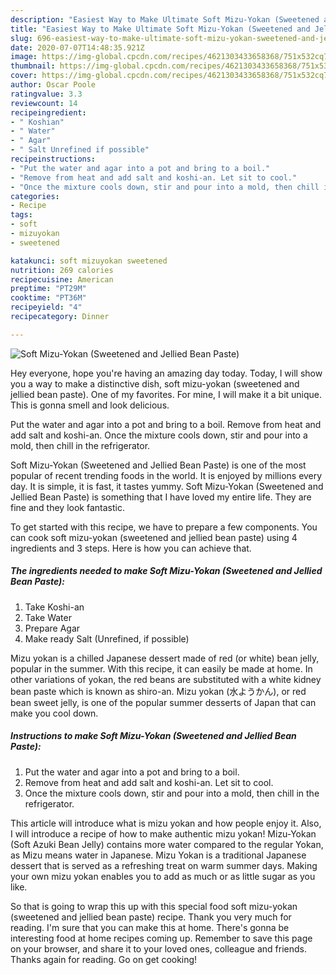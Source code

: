 ```yaml
---
description: "Easiest Way to Make Ultimate Soft Mizu-Yokan (Sweetened and Jellied Bean Paste)"
title: "Easiest Way to Make Ultimate Soft Mizu-Yokan (Sweetened and Jellied Bean Paste)"
slug: 696-easiest-way-to-make-ultimate-soft-mizu-yokan-sweetened-and-jellied-bean-paste
date: 2020-07-07T14:48:35.921Z
image: https://img-global.cpcdn.com/recipes/4621303433658368/751x532cq70/soft-mizu-yokan-sweetened-and-jellied-bean-paste-recipe-main-photo.jpg
thumbnail: https://img-global.cpcdn.com/recipes/4621303433658368/751x532cq70/soft-mizu-yokan-sweetened-and-jellied-bean-paste-recipe-main-photo.jpg
cover: https://img-global.cpcdn.com/recipes/4621303433658368/751x532cq70/soft-mizu-yokan-sweetened-and-jellied-bean-paste-recipe-main-photo.jpg
author: Oscar Poole
ratingvalue: 3.3
reviewcount: 14
recipeingredient:
- " Koshian"
- " Water"
- " Agar"
- " Salt Unrefined if possible"
recipeinstructions:
- "Put the water and agar into a pot and bring to a boil."
- "Remove from heat and add salt and koshi-an. Let sit to cool."
- "Once the mixture cools down, stir and pour into a mold, then chill in the refrigerator."
categories:
- Recipe
tags:
- soft
- mizuyokan
- sweetened

katakunci: soft mizuyokan sweetened 
nutrition: 269 calories
recipecuisine: American
preptime: "PT29M"
cooktime: "PT36M"
recipeyield: "4"
recipecategory: Dinner

---
```



![Soft Mizu-Yokan (Sweetened and Jellied Bean Paste)](https://img-global.cpcdn.com/recipes/4621303433658368/751x532cq70/soft-mizu-yokan-sweetened-and-jellied-bean-paste-recipe-main-photo.jpg)

Hey everyone, hope you're having an amazing day today. Today, I will show you a way to make a distinctive dish, soft mizu-yokan (sweetened and jellied bean paste). One of my favorites. For mine, I will make it a bit unique. This is gonna smell and look delicious.

Put the water and agar into a pot and bring to a boil. Remove from heat and add salt and koshi-an. Once the mixture cools down, stir and pour into a mold, then chill in the refrigerator.

Soft Mizu-Yokan (Sweetened and Jellied Bean Paste) is one of the most popular of recent trending foods in the world. It is enjoyed by millions every day. It is simple, it is fast, it tastes yummy. Soft Mizu-Yokan (Sweetened and Jellied Bean Paste) is something that I have loved my entire life. They are fine and they look fantastic.


To get started with this recipe, we have to prepare a few components. You can cook soft mizu-yokan (sweetened and jellied bean paste) using 4 ingredients and 3 steps. Here is how you can achieve that.

<!--inarticleads1-->

##### The ingredients needed to make Soft Mizu-Yokan (Sweetened and Jellied Bean Paste):

1. Take  Koshi-an
1. Take  Water
1. Prepare  Agar
1. Make ready  Salt (Unrefined, if possible)


Mizu yokan is a chilled Japanese dessert made of red (or white) bean jelly, popular in the summer. With this recipe, it can easily be made at home. In other variations of yokan, the red beans are substituted with a white kidney bean paste which is known as shiro-an. Mizu yokan (水ようかん), or red bean sweet jelly, is one of the popular summer desserts of Japan that can make you cool down. 

<!--inarticleads2-->

##### Instructions to make Soft Mizu-Yokan (Sweetened and Jellied Bean Paste):

1. Put the water and agar into a pot and bring to a boil.
1. Remove from heat and add salt and koshi-an. Let sit to cool.
1. Once the mixture cools down, stir and pour into a mold, then chill in the refrigerator.


This article will introduce what is mizu yokan and how people enjoy it. Also, I will introduce a recipe of how to make authentic mizu yokan! Mizu-Yokan (Soft Azuki Bean Jelly) contains more water compared to the regular Yokan, as Mizu means water in Japanese. Mizu Yokan is a traditional Japanese dessert that is served as a refreshing treat on warm summer days. Making your own mizu yokan enables you to add as much or as little sugar as you like. 

So that is going to wrap this up with this special food soft mizu-yokan (sweetened and jellied bean paste) recipe. Thank you very much for reading. I'm sure that you can make this at home. There's gonna be interesting food at home recipes coming up. Remember to save this page on your browser, and share it to your loved ones, colleague and friends. Thanks again for reading. Go on get cooking!
